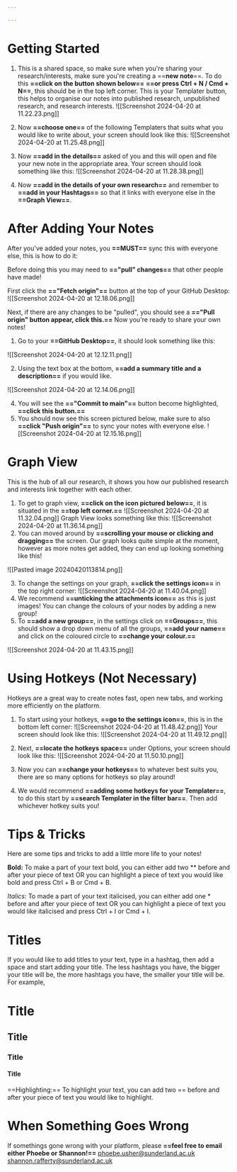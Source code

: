 ```yaml
---

---
```

# Getting Started

1. This is a shared space, so make sure when you're sharing your research/interests, make sure you're creating a ==**new note**==. To do this **==click on the button shown below==** **==or press Ctrl + N / Cmd + N==**, this should be in the top left corner. This is your Templater button, this helps to organise our notes into published research, unpublished research, and research interests.
![[Screenshot 2024-04-20 at 11.22.23.png]]

2. Now **==choose one==** of the following Templaters that suits what you would like to write about, your screen should look like this:
![[Screenshot 2024-04-20 at 11.25.48.png]]

3. Now **==add in the details==** asked of you and this will open and file your new note in the appropriate area. Your screen should look something like this:
![[Screenshot 2024-04-20 at 11.28.38.png]]
4. Now **==add in the details of your own research==** and remember to **==add in your Hashtags==** so that it links with everyone else in the **==Graph View==**.




# After Adding Your Notes

After you've added your notes, you **==MUST==** sync this with everyone else, this is how to do it:

Before doing this you may need to **=="pull" changes==** that other people have made!

First click the **=="Fetch origin"==** button at the top of your GitHub Desktop:
![[Screenshot 2024-04-20 at 12.18.06.png]]

Next, if there are any changes to be "pulled", you should see a **=="Pull origin" button appear, click this.==** Now you're ready to share your own notes!

1. Go to your **==GitHub Desktop==**, it should look something like this:

![[Screenshot 2024-04-20 at 12.12.11.png]]

2. Using the text box at the bottom, **==add a summary title and a description==** if you would like.

![[Screenshot 2024-04-20 at 12.14.06.png]]

4. You will see the **=="Commit to main"==** button become highlighted, **==click this button.==**
5. You should now see this screen pictured below, make sure to also **==click "Push origin"==** to sync your notes with everyone else.
![[Screenshot 2024-04-20 at 12.15.16.png]]
# Graph View

This is the hub of all our research, it shows you how our published research and interests link together with each other. 

1. To get to graph view, **==click on the icon pictured below==**, it is situated in the **==top left corner.==**
![[Screenshot 2024-04-20 at 11.32.04.png]]
Graph View looks something like this:
![[Screenshot 2024-04-20 at 11.36.14.png]]
2. You can moved around by **==scrolling your mouse or clicking and dragging==** the screen.
Our graph looks quite simple at the moment, however as more notes get added, they can end up looking something like this!

![[Pasted image 20240420113814.png]]

3. To change the settings on your graph, **==click the settings icon==** in the top right corner:
![[Screenshot 2024-04-20 at 11.40.04.png]]
3. We recommend **==unticking the attachments icon==** as this is just images! You can change the colours of your nodes by adding a new group!
4. To **==add a new group==**, in the settings click on **==Groups==**, this should show a drop down menu of all the groups, **==add your name==** and click on the coloured circle to **==change your colour.==**

![[Screenshot 2024-04-20 at 11.43.15.png]]






# Using Hotkeys (Not Necessary)

Hotkeys are a great way to create notes fast, open new tabs, and working more efficiently on the platform.

1. To start using your hotkeys, **==go to the settings icon==**, this is in the bottom left corner:
![[Screenshot 2024-04-20 at 11.48.42.png]]
Your screen should look like this:
![[Screenshot 2024-04-20 at 11.49.12.png]]

2. Next, **==locate the hotkeys space==** under Options, your screen should look like this:
![[Screenshot 2024-04-20 at 11.50.10.png]]

3. Now you can **==change your hotkeys==** to whatever best suits you, there are so many options for hotkeys so play around!
4. We would recommend **==adding some hotkeys for your Templater==**, to do this start by **==search Templater in the filter bar==**. Then add whichever hotkey suits you!





# Tips & Tricks

Here are some tips and tricks to add a little more life to your notes!

**Bold:** To make a part of your text bold, you can either add two ** before and after your piece of text OR you can highlight a piece of text you would like bold and press Ctrl + B or Cmd + B.

*Italics:* To made a part of your text italicised, you can either add one * before and after your piece of text OR you can highlight a piece of text you would like italicised and press Ctrl + I or Cmd + I.

# Titles
If you would like to add titles to your text, type in a hashtag, then add a space and start adding your title. The less hashtags you have, the bigger your title will be, the more hashtags you have, the smaller your title will be. For example,
# Title
## Title
### Title
#### Title

==Highlighting:== To highlight your text, you can add two == before and after your piece of text you would like to highlight.

# When Something Goes Wrong

If somethings gone wrong with your platform, please **==feel free to email either Phoebe or Shannon!==**
phoebe.usher@sunderland.ac.uk
shannon.rafferty@sunderland.ac.uk
